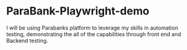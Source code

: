 # ParaBank-Playwright-demo
I will be using Parabanks platform to leverage my skills in automation testing, demonstrating the all of the capabilities through front end and Backend testing.

